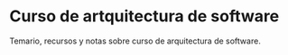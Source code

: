 # Curso de artquitectura de software
Temario, recursos y notas sobre curso de arquitectura de software.
